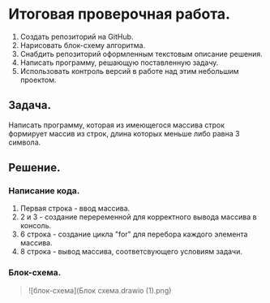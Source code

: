 # Итоговая проверочная работа.
1. Создать репозиторий на GitHub.
2. Нарисовать блок-схему алгоритма.
3. Снабдить репозиторий оформленным текстовым описание решения.
4. Написать программу, решающую поставленную задачу.
5. Использовать контроль версий в работе над этим небольшим проектом.

## Задача.
Написать программу, которая из имеющегося массива строк формирует массив из строк, длина которых меньше либо равна 3 символа.

## Решение.
### Написание кода.
1. Первая строка - ввод массива.
2. 2 и 3 - создание переременной для корректного вывода массива в консоль. 
3. 6 строка - создание цикла "for" для перебора каждого элемента массива.
4. 8 строка - вывод массива, соответсвующего условиям задачи.

### Блок-схема.

> ![блок-схема](Блок схема.drawio (1).png)

